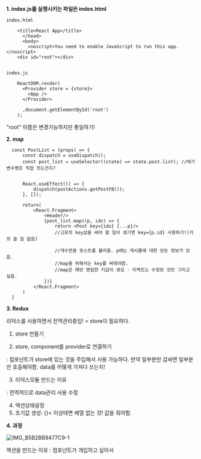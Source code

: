**1. index.js를 실행시키는 파일은 index.html**

```
index.html

    <title>React App</title>
      </head>
      <body>
        <noscript>You need to enable JavaScript to run this app.</noscript>
    <div id="root"></div>
    
```

```
index.js

    ReactDOM.render(
      <Provider store = {store}>
        <App />
      </Provider>

      ,document.getElementById('root')
    );
```

"root" 이름은 변경가능하지만 통일하기!

**2. map**

```
  const PostList = (props) => {
      const dispatch = useDispatch();
      const post_list = useSelector((state) => state.post.list); //여기 변수명은 직접 짓는건지?


      React.useEffect(() => {
          dispatch(postActions.getPostFB());
      }, []);

      return(
          <React.Fragment>
              <Header/>
              {post_list.map((p, idx) => {
                  return <Post key={idx} {...p}/> 
                  //고유의 key값을 써야 할 일이 생기면 key={p.id} 사용하기!(거의 쓸 일 없음)

                  //개수만큼 포스트를 불러옴. p에는 게시물에 대한 모든 정보가 있음.
                  //map을 위해서는 key를 써줘야함.
                  //map은 매번 랜덤한 키값이 생김 - 리액트는 수정된 것만 그리고 싶음.
              })}
          </React.Fragment>
      )
  }
```

**3. Redux**

리덕스를 사용하면서 전역관리중임! > store이 필요하다.

1) store 만들기

2) store, component를 provider로 연결하기

: 컴포넌트가 store에 있는 것을 주입해서 사용 가능하다. 만약 일부분만 감싸면 일부분만 호출해야함. data를 어떻게 가져다 쓰는지!


3) 리덕스모듈 만드는 이유

: 전역적으로 data관리 사용 수정

4) 액션상태설정
5) 초기값 생성: {}< 이상태면 배열 없는 것! 값을 줘야함.


**4. 과정**

![IMG_B5B2BB9477C9-1](https://user-images.githubusercontent.com/85469681/125470298-f3eb2b80-9beb-4741-a0cd-67d5770bb4b6.jpeg)

액션을 만드는 이유 : 컴포넌트가 개입하고 싶어서
